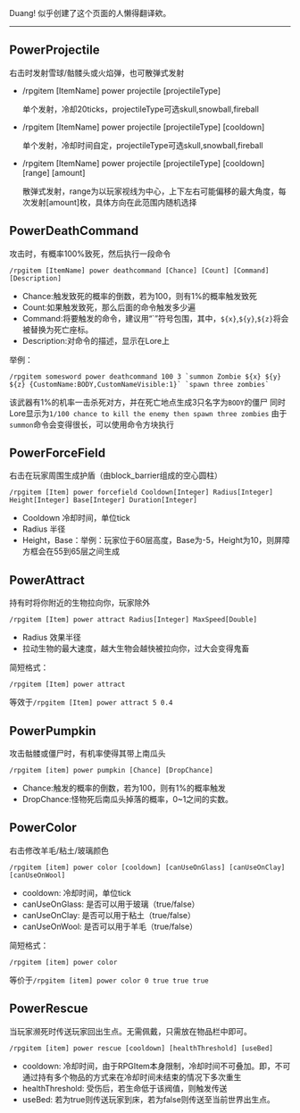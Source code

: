 Duang! 似乎创建了这个页面的人懒得翻译欸。

* * *
## PowerProjectile
右击时发射雪球/骷髅头或火焰弹，也可散弹式发射

- /rpgitem [ItemName] power projectile [projectileType]

  单个发射，冷却20ticks，projectileType可选skull,snowball,fireball
- /rpgitem [ItemName] power projectile [projectileType] [cooldown]

  单个发射，冷却时间自定，projectileType可选skull,snowball,fireball
- /rpgitem [ItemName] power projectile [projectileType] [cooldown] [range] [amount]

  散弹式发射，range为以玩家视线为中心，上下左右可能偏移的最大角度，每次发射[amount]枚，具体方向在此范围内随机选择

## PowerDeathCommand
攻击时，有概率100%致死，然后执行一段命令

    /rpgitem [ItemName] power deathcommand [Chance] [Count] [Command] [Description]

- Chance:触发致死的概率的倒数，若为100，则有1%的概率触发致死
- Count:如果触发致死，那么后面的命令触发多少遍
- Command:将要触发的命令，建议用“\`”符号包围，其中，`${x}`,`${y}`,`${z}`将会被替换为死亡座标。
- Description:对命令的描述，显示在Lore上

举例：

    /rpgitem somesword power deathcommand 100 3 `summon Zombie ${x} ${y} ${z} {CustomName:BODY,CustomNameVisible:1}` `spawn three zombies`

该武器有1%的机率一击杀死对方，并在死亡地点生成3只名字为`BODY`的僵尸
同时Lore显示为`1/100 chance to kill the enemy then spawn three zombies`
由于`summon`命令会变得很长，可以使用命令方块执行

## PowerForceField
右击在玩家周围生成护盾（由block_barrier组成的空心圆柱）

    /rpgitem [Item] power forcefield Cooldown[Integer] Radius[Integer] Height[Integer] Base[Integer] Duration[Integer]

- Cooldown 冷却时间，单位tick
- Radius 半径
- Height，Base：举例：玩家位于60层高度，Base为-5，Height为10，则屏障方框会在55到65层之间生成

## PowerAttract
持有时将你附近的生物拉向你，玩家除外

    /rpgitem [Item] power attract Radius[Integer] MaxSpeed[Double]

- Radius 效果半径
- 拉动生物的最大速度，越大生物会越快被拉向你，过大会变得鬼畜
 
简短格式：

    /rpgitem [Item] power attract

等效于`/rpgitem [Item] power attract 5 0.4`

## PowerPumpkin
攻击骷髅或僵尸时，有机率使得其带上南瓜头

    /rpgitem [item] power pumpkin [Chance] [DropChance]

- Chance:触发的概率的倒数，若为100，则有1%的概率触发
- DropChance:怪物死后南瓜头掉落的概率，0~1之间的实数。

## PowerColor
右击修改羊毛/粘土/玻璃颜色

    /rpgitem [item] power color [cooldown] [canUseOnGlass] [canUseOnClay] [canUseOnWool]

- cooldown: 冷却时间，单位tick
- canUseOnGlass: 是否可以用于玻璃（true/false）
- canUseOnClay: 是否可以用于粘土（true/false）
- canUseOnWool: 是否可以用于羊毛（true/false）

简短格式：

    /rpgitem [item] power color

等价于`/rpgitem [item] power color 0 true true true`

## PowerRescue
当玩家濒死时传送玩家回出生点。无需佩戴，只需放在物品栏中即可。

    /rpgitem [item] power rescue [cooldown] [healthThreshold] [useBed]

- cooldown: 冷却时间，由于RPGItem本身限制，冷却时间不可叠加。即，不可通过持有多个物品的方式来在冷却时间未结束的情况下多次重生
- healthThreshold: 受伤后，若生命低于该阀值，则触发传送
- useBed: 若为true则传送玩家到床，若为false则传送至当前世界出生点。
